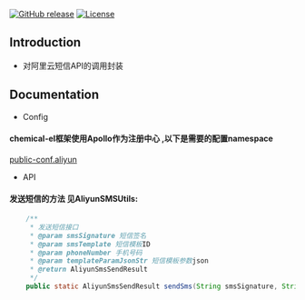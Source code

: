 [![GitHub release](https://img.shields.io/badge/release-1.0.0-28a745.svg)](https://github.com/0nebean/com.alibaba.druid-0nebean.custom/releases)
[![License](https://img.shields.io/badge/license-Apache%202-4EB1BA.svg)](https://www.apache.org/licenses/LICENSE-2.0.html)


Introduction
---
- 对阿里云短信API的调用封装

Documentation
---
- Config
#### chemical-el框架使用Apollo作为注册中心 ,以下是需要的配置namespace
[public-conf.aliyun](https://github.com/0nebean/public.conf/blob/master/conf/public-conf.aliyun.properties)

- API
#### 发送短信的方法 见AliyunSMSUtils:
```java
    /**
     * 发送短信接口
     * @param smsSignature 短信签名
     * @param smsTemplate 短信模板ID
     * @param phoneNumber 手机号码
     * @param templateParamJsonStr 短信模板参数json
     * @return AliyunSmsSendResult
     */
    public static AliyunSmsSendResult sendSms(String smsSignature, String smsTemplate, String phoneNumber, String templateParamJsonStr);
```

